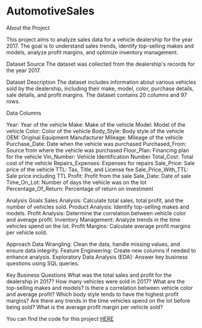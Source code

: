 # AutomotiveSales

About the Project

This project aims to analyze sales data for a vehicle dealership for the year 2017. The goal is to understand sales trends, identify top-selling makes and models, analyze profit margins, and optimize inventory management.

Dataset Source
The dataset was collected from the dealership's records for the year 2017.

Dataset Description
The dataset includes information about various vehicles sold by the dealership, including their make, model, color, purchase details, sale details, and profit margins. The dataset contains 20 columns and 97 rows.

Data Columns

Year: Year of the vehicle
Make: Make of the vehicle
Model: Model of the vehicle
Color: Color of the vehicle
Body_Style: Body style of the vehicle
OEM: Original Equipment Manufacturer
Mileage: Mileage of the vehicle
Purchase_Date: Date when the vehicle was purchased
Purchased_From: Source from where the vehicle was purchased
Floor_Plan: Financing plan for the vehicle
Vin_Number: Vehicle Identification Number
Total_Cost: Total cost of the vehicle
Repairs_Expenses: Expenses for repairs
Sale_Price: Sale price of the vehicle
TTL: Tax, Title, and License fee
Sale_Price_With_TTL: Sale price including TTL
Profit: Profit from the sale
Sale_Date: Date of sale
Time_On_Lot: Number of days the vehicle was on the lot
Percentage_Of_Return: Percentage of return on investment


Analysis Goals
Sales Analysis: Calculate total sales, total profit, and the number of vehicles sold.
Product Analysis: Identify top-selling makes and models.
Profit Analysis: Determine the correlation between vehicle color and average profit.
Inventory Management: Analyze trends in the time vehicles spend on the lot.
Profit Margins: Calculate average profit margins per vehicle sold.


Approach
Data Wrangling: Clean the data, handle missing values, and ensure data integrity.
Feature Engineering: Create new columns if needed to enhance analysis.
Exploratory Data Analysis (EDA): Answer key business questions using SQL queries.


Key Business Questions
What was the total sales and profit for the dealership in 2017?
How many vehicles were sold in 2017?
What are the top-selling makes and models?
Is there a correlation between vehicle color and average profit?
Which body style tends to have the highest profit margins?
Are there any trends in the time vehicles spend on the lot before being sold?
What is the average profit margin per vehicle sold?

You can find the code for this project [HERE](https://github.com/Dilan-GitHub/AutomotiveSales/blob/main/RND2017.sql)
